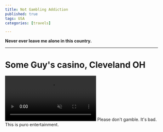 ```yaml
---
title: Not Gambling Addiction
published: true
tags: USA
categories: [travels]

---
```

**Never ever leave me alone in this country.**

---

<h1>Some Guy's casino, Cleveland OH</h1>

<!-- ![Mango Mango](/assets/videos/Snapchat-2107743220.mp4) -->
<video muted autoplay controls>
<source src="/assets/videos/Snapchat-2107743220.mp4" type="video/mp4">
</video>
Please don't gamble. It's bad. This is puro entertainment.
